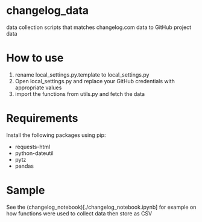 # changelog_data
data collection scripts that matches changelog.com data to GitHub project data

# How to use
1. rename local_settings.py.template to local_settings.py
2. Open local_settings.py and replace your GitHub credentials with appropriate values
3. import the functions from utils.py and fetch the data

# Requirements
Install the following packages using pip:
- requests-html
- python-dateutil
- pytz
- pandas

# Sample
See the (changelog_notebook)[./changelog_notebook.ipynb] for example on how functions were used to collect data then store as CSV
